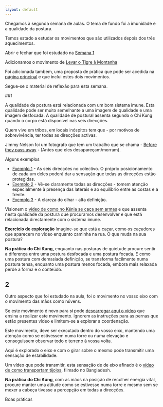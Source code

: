 ```yaml
---
layout: default
---
```

Chegamos à segunda semana de aulas. O tema de fundo foi a imunidade e a qualidade da postura.

Temos estado a estudar os movimentos que são utilizados depois dos três aquecimentos.

Abrir e fechar que foi estudado na [Semana 1](/aulas/abr2015/semana1.html)

Adicionamos o movimento de [Levar o Tigre à Montanha](http://ck-language.s3.amazonaws.com/_daoyin/levar-o-tigre-montanha.mp4)

Foi adicionada também, uma proposta de prática que pode ser acedida na [página principal](/index.html) e que inclui estes dois movimentos. 

Segue-se o material de reflexão para esta semana.

##1

A qualidade da postura está relacionada com um bom sistema imune. Esta qualidade pode ser muito semelhante a uma imagem de qualidade e uma imagem desfocada. A qualidade de postural assenta segundo o Chi Kung quando o corpo está disponível nas seis direcções. 

Quem vive em tribos, em locais inóspitos tem que - por motivos de sobrevivência, ter todas as direcções activas.

Jimmy Nelson foi um fotografo que tem um trabalho que se chama - [Before they pass away](http://beforethey.com/) - (Antes que eles desapareçam/morram). 

Alguns exemplos

+ [Exemplo 1](http://www.entretantomagazine.com/wp-content/uploads/2013/11/jimmynelson01.jpg) - As seis direcções no colectivo. O próprio posicionamento de cada um deles poderá dar a sensação que todas as direcções estão protegidas. 
+ [Exemplo 2](http://media-cache-ec0.pinimg.com/736x/12/34/72/12347211539bf2474c16e24391381e79.jpg) - Vê-se claramente todas as direcções - tomem atenção especialmente à presença das laterais e ao equilíbrio entre as costas e a frente. 
+ [Exemplo 3](http://www.droomplekken.be/images/dp/nieuws-2014/nenet-tribe-before-they-pass-away.jpg) - A clareza do olhar - alta definição. 

Visionem o [vídeo de como no Kénia se caça sem armas](https://www.youtube.com/watch?v=QDubMeNlSxc) e que assenta nesta qualidade da postura que procuramos desenvolver e que está relacionada directamente com o sistema imune.

**Exercício de exploração** Imagine-se que está a caçar, como os caçadores que aparecem no vídeo enquanto caminha na rua. O que muda na sua postura?

**Na prática do Chi Kung,** enquanto nas posturas de quietude procure sentir a diferença entre uma postura desfocada e uma postura focada. E como uma postura com demasiada definição, se transforma facilmente numa postura tensa, enquanto uma postura menos focada, embora mais relaxada perde a forma e o conteúdo.

## 2

Outro aspecto que foi estudado na aula, foi o movimento no vosso eixo com o movimento das mãos como núvens.

Se este movimento é novo para si pode [descarregar aqui o vídeo](http://ck-language.s3.amazonaws.com/exercicios/HowtoClowdhands.mp4) que ensina a realizar este movimento. Ignorem as instruções para as pernas que estão presentes vídeo e limitem-se a explorar a coordenação. 

Este movimento, deve ser executado dentro do vosso eixo, mantendo uma atenção como se estivessem numa torre ou numa elevação e conseguissem observar todo o terreno à vossa volta. 

Aqui é explorado o eixo e com o girar sobre o mesmo pode transmitir uma sensação de estabilidade. 

Um vídeo que pode transmitir, esta sensação de de eixo afinado é o [vídeo de como transportam tijolos](https://www.youtube.com/watch?v=2XNx_z2il-g), filmado no Bangladesh. 

**Na prática do Chi Kung**, com as mãos na posição de recolher energia vital, procure manter uma atitude como se estivesse numa torre e mesmo sem se mexer a cabeça tivesse a percepção em todas a direcções. 

Boas práticas